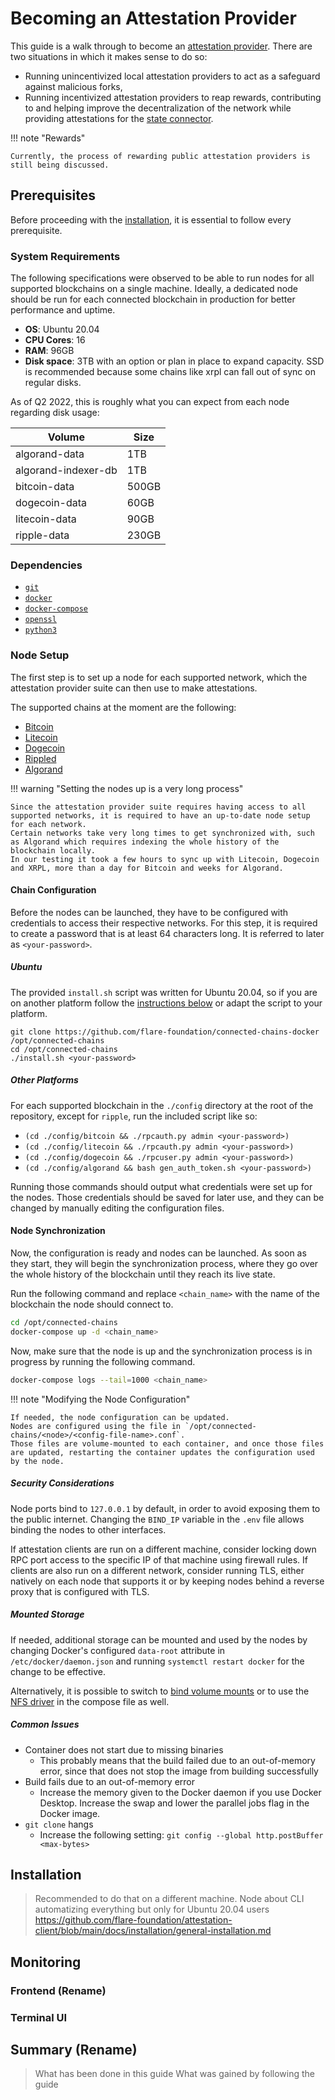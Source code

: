 # Becoming an Attestation Provider

This guide is a walk through to become an [attestation provider](#attestation-provider).
There are two situations in which it makes sense to do so:

* Running unincentivized local attestation providers to act as a safeguard against malicious forks,
* Running incentivized attestation providers to reap rewards, contributing to and helping improve the decentralization of the network while providing attestations for the [state connector](#state-connector).

!!! note "Rewards"

    Currently, the process of rewarding public attestation providers is still being discussed.

## Prerequisites

Before proceeding with the [installation](#installation), it is essential to follow every prerequisite.

### System Requirements

The following specifications were observed to be able to run nodes for all supported blockchains on a single machine.
Ideally, a dedicated node should be run for each connected blockchain in production for better performance and uptime.

* **OS**: Ubuntu 20.04
* **CPU Cores**: 16
* **RAM**: 96GB
* **Disk space**: 3TB with an option or plan in place to expand capacity. SSD is recommended because some chains like xrpl can fall out of sync on regular disks.

As of Q2 2022, this is roughly what you can expect from each node regarding disk usage:

| Volume              | Size  |
|---------------------|-------|
| algorand-data       | 1TB   |
| algorand-indexer-db | 1TB   |
| bitcoin-data        | 500GB |
| dogecoin-data       | 60GB  |
| litecoin-data       | 90GB  |
| ripple-data         | 230GB |

### Dependencies

* [`git`](https://git-scm.com/book/en/v2/Getting-Started-Installing-Git)
* [`docker`](https://docs.docker.com/get-docker/)
* [`docker-compose`](https://docs.docker.com/compose/install/)
* [`openssl`](https://www.openssl.org/source/)
* [`python3`](https://www.python.org/downloads/)

### Node Setup

The first step is to set up a node for each supported network, which the attestation provider suite can then use to make attestations.

The supported chains at the moment are the following:

* [Bitcoin](https://github.com/bitcoin/bitcoin)
* [Litecoin](https://github.com/litecoin-project/litecoin)
* [Dogecoin](https://github.com/dogecoin/dogecoin)
* [Rippled](https://github.com/ripple/rippled)
* [Algorand](https://github.com/algorand/go-algorand)

!!! warning "Setting the nodes up is a very long process"

    Since the attestation provider suite requires having access to all supported networks, it is required to have an up-to-date node setup for each network.
    Certain networks take very long times to get synchronized with, such as Algorand which requires indexing the whole history of the blockchain locally.
    In our testing it took a few hours to sync up with Litecoin, Dogecoin and XRPL, more than a day for Bitcoin and weeks for Algorand.

#### Chain Configuration

Before the nodes can be launched, they have to be configured with credentials to access their respective networks.
For this step, it is required to create a password that is at least 64 characters long.
It is referred to later as `<your-password>`.

##### Ubuntu

The provided `install.sh` script was written for Ubuntu 20.04, so if you are on another platform follow the [instructions below](#other-platforms) or adapt the script to your platform.

```
git clone https://github.com/flare-foundation/connected-chains-docker /opt/connected-chains
cd /opt/connected-chains
./install.sh <your-password>
```

##### Other Platforms

For each supported blockchain in the `./config` directory at the root of the repository, except for `ripple`, run the included script like so:

* `(cd ./config/bitcoin && ./rpcauth.py admin <your-password>)`
* `(cd ./config/litecoin && ./rpcauth.py admin <your-password>)`
* `(cd ./config/dogecoin && ./rpcuser.py admin <your-password>)`
* `(cd ./config/algorand && bash gen_auth_token.sh <your-password>)`

Running those commands should output what credentials were set up for the nodes.
Those credentials should be saved for later use, and they can be changed by manually editing the configuration files.

#### Node Synchronization

Now, the configuration is ready and nodes can be launched.
As soon as they start, they will begin the synchronization process, where they go over the whole history of the blockchain until they reach its live state.

Run the following command and replace `<chain_name>` with the name of the blockchain the node should connect to.

```bash
cd /opt/connected-chains
docker-compose up -d <chain_name>
```

Now, make sure that the node is up and the synchronization process is in progress by running the following command.

```bash
docker-compose logs --tail=1000 <chain_name>
```
 
!!! note "Modifying the Node Configuration"

    If needed, the node configuration can be updated.
    Nodes are configured using the file in `/opt/connected-chains/<node>/<config-file-name>.conf`.
    Those files are volume-mounted to each container, and once those files are updated, restarting the container updates the configuration used by the node.

##### Security Considerations

Node ports bind to `127.0.0.1` by default, in order to avoid exposing them to the public internet.
Changing the `BIND_IP` variable in the `.env` file allows binding the nodes to other interfaces.

If attestation clients are run on a different machine, consider locking down RPC port access to the specific IP of that machine using firewall rules.
If clients are also run on a different network, consider running TLS, either natively on each node that supports it or by keeping nodes behind a reverse proxy that is configured with TLS.

##### Mounted Storage

If needed, additional storage can be mounted and used by the nodes by changing Docker's configured `data-root` attribute in `/etc/docker/daemon.json` and running `systemctl restart docker` for the change to be effective.

Alternatively, it is possible to switch to [bind volume mounts](https://docs.docker.com/storage/bind-mounts/) or to use the [NFS driver](https://docs.docker.com/storage/volumes/#create-a-service-which-creates-an-nfs-volume) in the compose file as well.

##### Common Issues

* Container does not start due to missing binaries
  * This probably means that the build failed due to an out-of-memory error, since that does not stop the image from building successfully
* Build fails due to an out-of-memory error
  * Increase the memory given to the Docker daemon if you use Docker Desktop.
    Increase the swap and lower the parallel jobs flag in the Docker image.
* `git clone` hangs
  * Increase the following setting: `git config --global http.postBuffer <max-bytes>`

## Installation

> Recommended to do that on a different machine.
> Node about CLI automatizing everything but only for Ubuntu 20.04 users
> https://github.com/flare-foundation/attestation-client/blob/main/docs/installation/general-installation.md

## Monitoring

### Frontend (Rename)

### Terminal UI

## Summary (Rename)

> What has been done in this guide
> What was gained by following the guide
